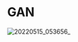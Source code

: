 # GAN

![20220515_053656_](https://user-images.githubusercontent.com/93152909/168449357-df932500-9f0d-4825-8f59-c5f364be92d3.gif)
